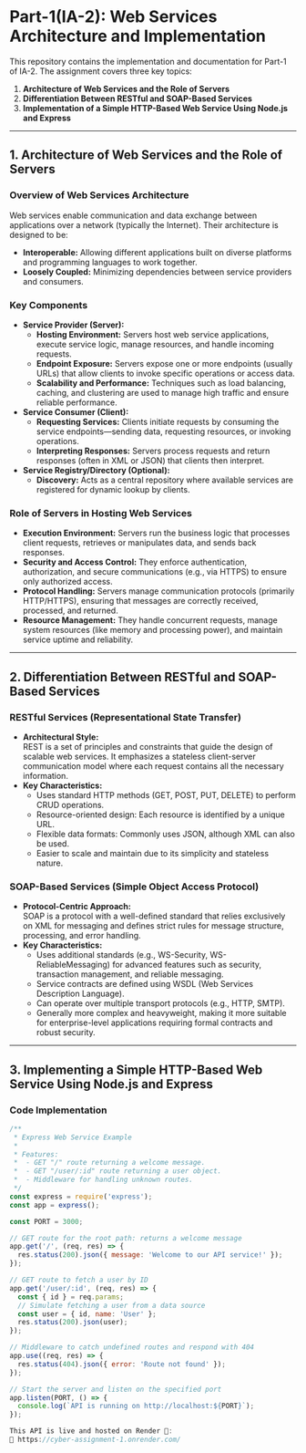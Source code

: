 # Part-1(IA-2): Web Services Architecture and Implementation

This repository contains the implementation and documentation for Part-1 of IA-2. The assignment covers three key topics:
1. **Architecture of Web Services and the Role of Servers**
2. **Differentiation Between RESTful and SOAP-Based Services**
3. **Implementation of a Simple HTTP-Based Web Service Using Node.js and Express**

---

## 1. Architecture of Web Services and the Role of Servers

### Overview of Web Services Architecture
Web services enable communication and data exchange between applications over a network (typically the Internet). Their architecture is designed to be:
- **Interoperable:** Allowing different applications built on diverse platforms and programming languages to work together.
- **Loosely Coupled:** Minimizing dependencies between service providers and consumers.

### Key Components
- **Service Provider (Server):**
  - **Hosting Environment:** Servers host web service applications, execute service logic, manage resources, and handle incoming requests.
  - **Endpoint Exposure:** Servers expose one or more endpoints (usually URLs) that allow clients to invoke specific operations or access data.
  - **Scalability and Performance:** Techniques such as load balancing, caching, and clustering are used to manage high traffic and ensure reliable performance.
- **Service Consumer (Client):**
  - **Requesting Services:** Clients initiate requests by consuming the service endpoints—sending data, requesting resources, or invoking operations.
  - **Interpreting Responses:** Servers process requests and return responses (often in XML or JSON) that clients then interpret.
- **Service Registry/Directory (Optional):**
  - **Discovery:** Acts as a central repository where available services are registered for dynamic lookup by clients.

### Role of Servers in Hosting Web Services
- **Execution Environment:** Servers run the business logic that processes client requests, retrieves or manipulates data, and sends back responses.
- **Security and Access Control:** They enforce authentication, authorization, and secure communications (e.g., via HTTPS) to ensure only authorized access.
- **Protocol Handling:** Servers manage communication protocols (primarily HTTP/HTTPS), ensuring that messages are correctly received, processed, and returned.
- **Resource Management:** They handle concurrent requests, manage system resources (like memory and processing power), and maintain service uptime and reliability.

---

## 2. Differentiation Between RESTful and SOAP-Based Services

### RESTful Services (Representational State Transfer)
- **Architectural Style:**  
  REST is a set of principles and constraints that guide the design of scalable web services. It emphasizes a stateless client-server communication model where each request contains all the necessary information.
- **Key Characteristics:**  
  - Uses standard HTTP methods (GET, POST, PUT, DELETE) to perform CRUD operations.
  - Resource-oriented design: Each resource is identified by a unique URL.
  - Flexible data formats: Commonly uses JSON, although XML can also be used.
  - Easier to scale and maintain due to its simplicity and stateless nature.

### SOAP-Based Services (Simple Object Access Protocol)
- **Protocol-Centric Approach:**  
  SOAP is a protocol with a well-defined standard that relies exclusively on XML for messaging and defines strict rules for message structure, processing, and error handling.
- **Key Characteristics:**  
  - Uses additional standards (e.g., WS-Security, WS-ReliableMessaging) for advanced features such as security, transaction management, and reliable messaging.
  - Service contracts are defined using WSDL (Web Services Description Language).
  - Can operate over multiple transport protocols (e.g., HTTP, SMTP).
  - Generally more complex and heavyweight, making it more suitable for enterprise-level applications requiring formal contracts and robust security.

---

## 3. Implementing a Simple HTTP-Based Web Service Using Node.js and Express

### Code Implementation

```js
/**
 * Express Web Service Example
 *
 * Features:
 *  - GET "/" route returning a welcome message.
 *  - GET "/user/:id" route returning a user object.
 *  - Middleware for handling unknown routes.
 */
const express = require('express');
const app = express();

const PORT = 3000;

// GET route for the root path: returns a welcome message
app.get('/', (req, res) => {
  res.status(200).json({ message: 'Welcome to our API service!' });
});

// GET route to fetch a user by ID
app.get('/user/:id', (req, res) => {
  const { id } = req.params;
  // Simulate fetching a user from a data source
  const user = { id, name: 'User' };
  res.status(200).json(user);
});

// Middleware to catch undefined routes and respond with 404
app.use((req, res) => {
  res.status(404).json({ error: 'Route not found' });
});

// Start the server and listen on the specified port
app.listen(PORT, () => {
  console.log(`API is running on http://localhost:${PORT}`);
});

This API is live and hosted on Render 🚀:
🔗 https://cyber-assignment-1.onrender.com/ 
